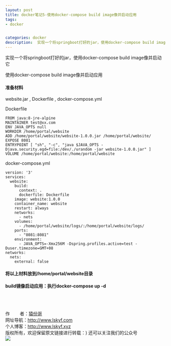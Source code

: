 ```yaml
---
layout: post
title: docker笔记5-使用docker-compose build image像并启动应用
tags:
- docker 


categories: docker
description:  实现一个将springboot打好的jar，使用docker-compose build image像并启动它
---
```

实现一个将springboot打好的jar，使用docker-compose build image像并启动它
<!-- more -->

使用docker-compose build image像并启动应用
#### 准备材料
website.jar , Dockerfile , docker-compose.yml

Dockerfile
```
FROM java:8-jre-alpine
MAINTAINER test@xx.com
ENV JAVA_OPTS null
WORKDIR /home/portal/website
ADD /home/portal/website/website-1.0.0.jar /home/portal/website/
EXPOSE 8081
ENTRYPOINT [ "sh", "-c", "java $JAVA_OPTS -Djava.security.egd=file:/dev/./urandom -jar website-1.0.0.jar" ]
VOLUME /home/portal/website:/home/portal/website

```

docker-compose.yml

```
version: '3'
services:
  website:
    build:
      context: .
      dockerfile: Dockerfile
    image: website:1.0.0
    container_name: website
    restart: always
    networks:
      - nets
    volumes: 
      - /home/portal/website/logs/:/home/portal/website/logs/
    ports:
      - "8081:8081"
    environment:    
      - JAVA_OPTS=-Xmx256M -Dspring.profiles.active=test -Duser.timezone=GMT+08
networks: 
  nets:
    external: false
```

#### 将以上材料放到/home/portal/website目录

#### build镜像启动应用：执行docker-compose up -d

<br/>
<br/>

作&nbsp;&nbsp;&nbsp;&nbsp;&nbsp;&nbsp;&nbsp;&nbsp;者：<a href="#">猿份哥</a> <br>
网址导航：<a href="http://www.lskyf.com" target="_blank">http://www.lskyf.com</a> <br>
个人博客：<a href="http://www.lskyf.xyz" target="_blank">http://www.lskyf.xyz</a> <br>
版权所有，欢迎保留原文链接进行转载：)
还可以关注我们的公众号<br>
<img src="{{ site.assets }}/images/gongzonghao/天空唯美.jpg"/>
